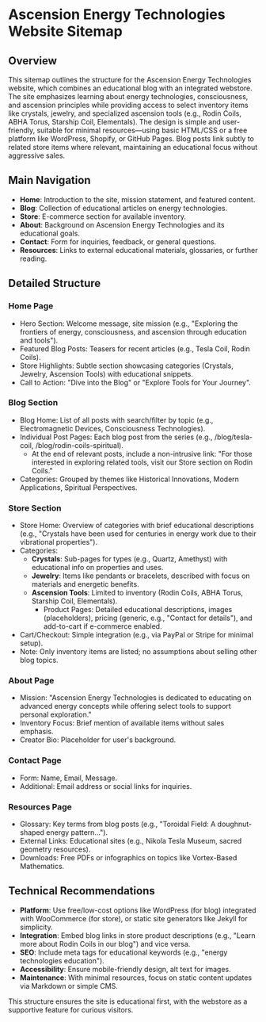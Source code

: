 # Ascension Energy Technologies Website Sitemap

## Overview
This sitemap outlines the structure for the Ascension Energy Technologies website, which combines an educational blog with an integrated webstore. The site emphasizes learning about energy technologies, consciousness, and ascension principles while providing access to select inventory items like crystals, jewelry, and specialized ascension tools (e.g., Rodin Coils, ABHA Torus, Starship Coil, Elementals). The design is simple and user-friendly, suitable for minimal resources—using basic HTML/CSS or a free platform like WordPress, Shopify, or GitHub Pages. Blog posts link subtly to related store items where relevant, maintaining an educational focus without aggressive sales.

## Main Navigation
- **Home**: Introduction to the site, mission statement, and featured content.
- **Blog**: Collection of educational articles on energy technologies.
- **Store**: E-commerce section for available inventory.
- **About**: Background on Ascension Energy Technologies and its educational goals.
- **Contact**: Form for inquiries, feedback, or general questions.
- **Resources**: Links to external educational materials, glossaries, or further reading.

## Detailed Structure

### Home Page
- Hero Section: Welcome message, site mission (e.g., "Exploring the frontiers of energy, consciousness, and ascension through education and tools").
- Featured Blog Posts: Teasers for recent articles (e.g., Tesla Coil, Rodin Coils).
- Store Highlights: Subtle section showcasing categories (Crystals, Jewelry, Ascension Tools) with educational snippets.
- Call to Action: "Dive into the Blog" or "Explore Tools for Your Journey".

### Blog Section
- Blog Home: List of all posts with search/filter by topic (e.g., Electromagnetic Devices, Consciousness Technologies).
- Individual Post Pages: Each blog post from the series (e.g., /blog/tesla-coil, /blog/rodin-coils-spiritual).
  - At the end of relevant posts, include a non-intrusive link: "For those interested in exploring related tools, visit our Store section on Rodin Coils."
- Categories: Grouped by themes like Historical Innovations, Modern Applications, Spiritual Perspectives.

### Store Section
- Store Home: Overview of categories with brief educational descriptions (e.g., "Crystals have been used for centuries in energy work due to their vibrational properties").
- Categories:
  - **Crystals**: Sub-pages for types (e.g., Quartz, Amethyst) with educational info on properties and uses.
  - **Jewelry**: Items like pendants or bracelets, described with focus on materials and energetic benefits.
  - **Ascension Tools**: Limited to inventory (Rodin Coils, ABHA Torus, Starship Coil, Elementals).
    - Product Pages: Detailed educational descriptions, images (placeholders), pricing (generic, e.g., "Contact for details"), and add-to-cart if e-commerce enabled.
- Cart/Checkout: Simple integration (e.g., via PayPal or Stripe for minimal setup).
- Note: Only inventory items are listed; no assumptions about selling other blog topics.

### About Page
- Mission: "Ascension Energy Technologies is dedicated to educating on advanced energy concepts while offering select tools to support personal exploration."
- Inventory Focus: Brief mention of available items without sales emphasis.
- Creator Bio: Placeholder for user's background.

### Contact Page
- Form: Name, Email, Message.
- Additional: Email address or social links for inquiries.

### Resources Page
- Glossary: Key terms from blog posts (e.g., "Toroidal Field: A doughnut-shaped energy pattern...").
- External Links: Educational sites (e.g., Nikola Tesla Museum, sacred geometry resources).
- Downloads: Free PDFs or infographics on topics like Vortex-Based Mathematics.

## Technical Recommendations
- **Platform**: Use free/low-cost options like WordPress (for blog) integrated with WooCommerce (for store), or static site generators like Jekyll for simplicity.
- **Integration**: Embed blog links in store product descriptions (e.g., "Learn more about Rodin Coils in our blog") and vice versa.
- **SEO**: Include meta tags for educational keywords (e.g., "energy technologies education").
- **Accessibility**: Ensure mobile-friendly design, alt text for images.
- **Maintenance**: With minimal resources, focus on static content updates via Markdown or simple CMS.

This structure ensures the site is educational first, with the webstore as a supportive feature for curious visitors.